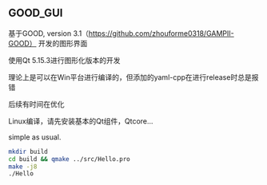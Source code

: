 ## GOOD_GUI

基于GOOD, version 3.1（https://github.com/zhouforme0318/GAMPII-GOOD）
开发的图形界面

使用Qt 5.15.3进行图形化版本的开发

理论上是可以在Win平台进行编译的，但添加的yaml-cpp在进行release时总是报错

后续有时间在优化

Linux编译，请先安装基本的Qt组件，Qtcore...

simple as usual.

```bash
mkdir build
cd build && qmake ../src/Hello.pro
make -j8
./Hello
```

